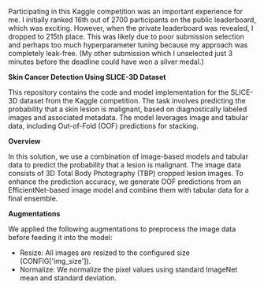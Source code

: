 Participating in this Kaggle competition was an important experience for me. I initially ranked 16th out of 2700 participants on the public leaderboard, which was exciting. However, when the private leaderboard was revealed, I dropped to 215th place. This was likely due to poor submission selection and perhaps too much hyperparameter tuning because my approach was completely leak-free. (My other submission which I unselected just 3 minutes before the deadline could have won a silver medal.)


**Skin Cancer Detection Using SLICE-3D Dataset**

This repository contains the code and model implementation for the SLICE-3D dataset from the Kaggle competition. The task involves predicting the probability that a skin lesion is malignant, based on diagnostically labeled images and associated metadata. The model leverages image and tabular data, including Out-of-Fold (OOF) predictions for stacking.

**Overview**

In this solution, we use a combination of image-based models and tabular data to predict the probability that a lesion is malignant. The image data consists of 3D Total Body Photography (TBP) cropped lesion images. To enhance the prediction accuracy, we generate OOF predictions from an EfficientNet-based image model and combine them with tabular data for a final ensemble.


**Augmentations**

We applied the following augmentations to preprocess the image data before feeding it into the model:

* Resize: All images are resized to the configured size (CONFIG['img_size']).
* Normalize: We normalize the pixel values using standard ImageNet mean and standard deviation.
